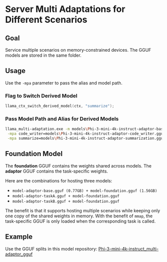 # Server Multi Adaptations for Different Scenarios

## Goal
Service multiple scenarios on memory-constrained devices. The GGUF models are stored in the same folder.

## Usage
Use the `-mpa` parameter to pass the alias and model path.

### Flag to Switch Derived Model
```c
llama_ctx_switch_derived_model(ctx, "summarize");
```

### Pass Model Path and Alias for Derived Models
```sh
llama_multi-adaptation.exe -m models\Phi-3-mini-4k-instruct-adaptor-base.gguf \
 -mpa code_writer=models\Phi-3-mini-4k-instruct-adaptor-code_writer.gguf \
 -mpa summarize=models\Phi-3-mini-4k-instruct-adaptor-summarization.gguf
```

## Foundation Model
The **foundation** GGUF contains the weights shared across models.
The **adaptor** GGUF contains the task-specific weights.

Here are the combinations for hosting three models:
- `model-adaptor-base.gguf (0.77GB) + model-foundation.gguf (1.56GB)`
- `model-adaptor-taskA.gguf + model-foundation.gguf`
- `model-adaptor-taskB.gguf + model-foundation.gguf`

The benefit is that it supports hosting multiple scenarios while keeping only one copy of the shared weights in memory. With the benefit of `mmap`, the task-specific GGUF is only loaded when the corresponding task is called.

## Example
Use the GGUF splits in this model repository: [Phi-3-mini-4k-instruct_multi-adaptor_gguf](https://huggingface.co/zhhan/Phi-3-mini-4k-instruct_multi-adaptor_gguf)
